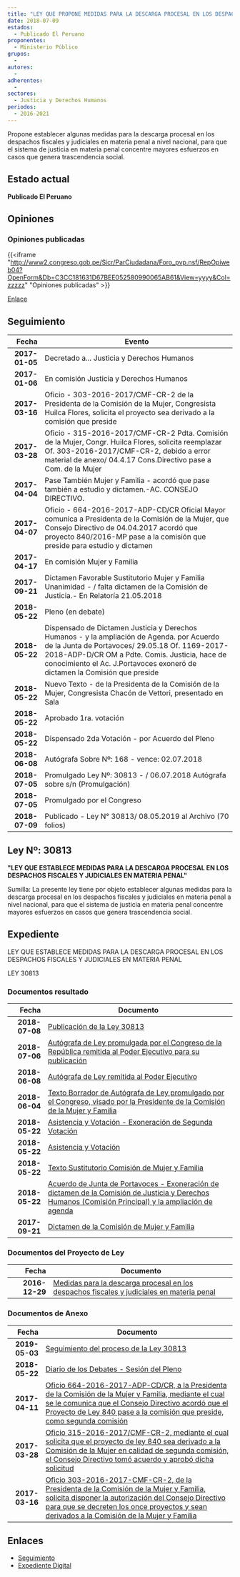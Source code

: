 ```yaml
---
title: "LEY QUE PROPONE MEDIDAS PARA LA DESCARGA PROCESAL EN LOS DESPACHOS FISCALES Y JUDICIALES EN MATERIA PENAL"
date: 2018-07-09
estados: 
  - Publicado El Peruano
proponentes: 
  - Ministerio Público
grupos: 
  - 
autores: 
  - 
adherentes: 
  - 
sectores: 
  - Justicia y Derechos Humanos
periodos: 
  - 2016-2021
---
```


Propone establecer algunas medidas para la descarga procesal en los despachos fiscales y judiciales en materia penal a nivel nacional, para que el sistema de justicia en materia penal concentre mayores esfuerzos en casos que genera trascendencia social.


## Estado actual

**Publicado El Peruano**

## Opiniones

### Opiniones publicadas

{{<iframe "http://www2.congreso.gob.pe/Sicr/ParCiudadana/Foro_pvp.nsf/RepOpiweb04?OpenForm&Db=C3CC181631D67BEE052580990065AB61&View=yyyy&Col=zzzzz" "Opiniones publicadas" >}}

[Enlace](http://www2.congreso.gob.pe/Sicr/ParCiudadana/Foro_pvp.nsf/RepOpiweb04?OpenForm&Db=C3CC181631D67BEE052580990065AB61&View=yyyy&Col=zzzzz)

## Seguimiento

| Fecha | Evento |
|------:|--------|
| **2017-01-05** | Decretado a... Justicia y Derechos Humanos|
| **2017-01-06** | En comisión Justicia y Derechos Humanos|
| **2017-03-16** | Oficio - 303-2016-2017/CMF-CR-2 de la Presidenta de la Comisión de la Mujer, Congresista Huilca Flores, solicita el proyecto sea derivado a la comisión que preside|
| **2017-03-28** | Oficio - 315-2016-2017/CMF-CR-2 Pdta. Comisión de la Mujer, Congr. Huilca Flores, solicita reemplazar Of. 303-2016-2017/CMF-CR-2, debido a error material de anexo/ 04.4.17 Cons.Directivo pase a Com. de la Mujer|
| **2017-04-04** | Pase También Mujer y Familia - acordó que pase también a estudio y dictamen.-AC. CONSEJO DIRECTIVO.|
| **2017-04-07** | Oficio - 664-2016-2017-ADP-CD/CR Oficial Mayor comunica a Presidenta de la Comisión de la Mujer, que Consejo Directivo de 04.04.2017 acordó que proyecto 840/2016-MP pase a la comisión que preside para estudio y dictamen|
| **2017-04-17** | En comisión Mujer y Familia|
| **2017-09-21** | Dictamen Favorable Sustitutorio Mujer y Familia Unanimidad - / falta dictamen de la Comisión de Justicia.- En Relatoría 21.05.2018|
| **2018-05-22** | Pleno (en debate)|
| **2018-05-22** | Dispensado de Dictamen Justicia y Derechos Humanos - y la ampliación de Agenda. por Acuerdo de la Junta de Portavoces/ 29.05.18 Of. 1169-2017-2018-ADP-D/CR OM a Pdte. Comis. Justicia, hace de conocimiento el Ac. J.Portavoces exoneró de dictamen la Comisión que preside|
| **2018-05-22** | Nuevo Texto - de la Presidenta de la Comisión de la Mujer, Congresista Chacón de Vettori, presentado en Sala|
| **2018-05-22** | Aprobado 1ra. votación|
| **2018-05-22** | Dispensado 2da Votación - por Acuerdo del Pleno|
| **2018-06-08** | Autógrafa Sobre Nº: 168 - vence: 02.07.2018|
| **2018-07-05** | Promulgado Ley Nº: 30813 - / 06.07.2018 Autógrafa sobre s/n (Promulgación)|
| **2018-07-05** | Promulgado por el Congreso|
| **2018-07-09** | Publicado - Ley N° 30813/ 08.05.2019 al Archivo (70 folios)|

## Ley Nº: 30813

**"LEY QUE ESTABLECE MEDIDAS PARA LA DESCARGA PROCESAL EN LOS DESPACHOS FISCALES Y JUDICIALES EN MATERIA PENAL"**

Sumilla: La presente ley tiene por objeto establecer algunas medidas para la descarga procesal en los despachos fiscales y judiciales en materia penal a nivel nacional, para que el sistema de justicia en materia penal concentre mayores esfuerzos en casos que genera trascendencia social.


## Expediente

LEY QUE ESTABLECE MEDIDAS PARA LA DESCARGA PROCESAL EN LOS DESPACHOS FISCALES Y JUDICIALES EN MATERIA PENAL

LEY 30813


### Documentos resultado

| Fecha | Documento |
|------:|--------|
| **2018-07-08** | [Publicación de la Ley 30813](http://www.leyes.congreso.gob.pe/Documentos/2016_2021/ADLP/Normas_Legales/30813-LEY.pdf) |
| **2018-07-06** | [Autógrafa de Ley promulgada por el Congreso de la República remitida al Poder Ejecutivo para su publicación](http://www.leyes.congreso.gob.pe/Documentos/2016_2021/ADLP/Texto_Aprobado/AU0084020180706.pdf) |
| **2018-06-08** | [Autógrafa de Ley remitida al Poder Ejecutivo](http://www.leyes.congreso.gob.pe/Documentos/2016_2021/Autografas/Ley_y_de_Resolucion_Legislativa/AU0084020180608.pdf) |
| **2018-06-04** | [Texto Borrador de Autógrafa de Ley promulgado por el Congreso, visado por la Presidente de la Comisión de la Mujer y Familia](http://www.leyes.congreso.gob.pe/Documentos/2016_2021/Texto_Borrador_de_Autografa/BAU00840_20180604.pdf) |
| **2018-05-22** | [Asistencia y Votación - Exoneración de Segunda Votación](http://www.leyes.congreso.gob.pe/Documentos/2016_2021/Asistencia_y_Votacion/Proyectos_de_Ley/Exoneracion_de_Segunda_Votacion/ESV00840_20180522.pdf) |
| **2018-05-22** | [Asistencia y Votación](http://www.leyes.congreso.gob.pe/Documentos/2016_2021/Asistencia_y_Votacion/Proyectos_de_Ley/AV00840_20180522.pdf) |
| **2018-05-22** | [Texto Sustitutorio Comisión de Mujer y Familia](http://www.leyes.congreso.gob.pe/Documentos/2016_2021/Texto_Sustitutorio/Proyectos_de_Ley/TS0084020180522..pdf) |
| **2018-05-22** | [Acuerdo de Junta de Portavoces - Exoneración de dictamen de la Comisión de Justicia y Derechos Humanos (Comisión Principal) y la ampliación de agenda](http://www.leyes.congreso.gob.pe/Documentos/2016_2021/Acuerdos/Junta_Portavoces/AJP00840_20180522.pdf) |
| **2017-09-21** | [Dictamen de la Comisión de Mujer y Familia](http://www.leyes.congreso.gob.pe/Documentos/2016_2021/Dictamenes/Proyectos_de_Ley/00840DC16MAY_20170921.pdf) |

### Documentos del Proyecto de Ley

| Fecha | Documento |
|------:|--------|
| **2016-12-29** | [Medidas para la descarga procesal en los despachos fiscales y judiciales en materia penal](http://www.leyes.congreso.gob.pe/Documentos/2016_2021/Proyectos_de_Ley_y_de_Resoluciones_Legislativas/PL00840_20161222.pdf) |

### Documentos de Anexo

| Fecha | Documento |
|------:|--------|
| **2019-05-03** | [Seguimiento del proceso de la Ley 30813](http://www.leyes.congreso.gob.pe/Documentos/2016_2021/Seguimiento_de_Proyectos_de_Ley/00840PL_20190503.pdf) |
| **2018-05-22** | [Diario de los Debates - Sesión del Pleno](http://www.leyes.congreso.gob.pe/Documentos/2016_2021/ADLP/Diario_Debates/30813-TDD.pdf) |
| **2017-04-11** | [Oficio 664-2016-2017-ADP-CD/CR, a la Presidenta de la Comisión de la Mujer y Familia, mediante el cual se le comunica que el Consejo Directivo acordó que el Proyecto de Ley 840 pase a la comisión que preside, como segunda comisión](http://www.leyes.congreso.gob.pe/Documentos/2016_2021/Oficios/Oficialia_Mayor/OFICIO-664-2016-2017-ADP-CD-CR.pdf) |
| **2017-03-28** | [Oficio 315-2016-2017/CMF-CR-2, mediante el cual solicita que el proyecto de ley 840 sea derivado a la Comisión de la Mujer en calidad de segunda comisión, el Consejo Directivo tomó acuerdo y aprobó dicha solicitud](http://www.leyes.congreso.gob.pe/Documentos/2016_2021/Oficios/Comisiones_Ordinarias/OFICIO-315-2016-2017-CMF-CR-2..pdf) |
| **2017-03-16** | [Oficio 303-2016-2017-CMF-CR-2, de la Presidenta de la Comisión de la Mujer y Familia, solicita disponer la autorización del Consejo Directivo para que se decreten los once proyectos y sean derivados a la Comisión de la Mujer y Familia](http://www.leyes.congreso.gob.pe/Documentos/2016_2021/Oficios/Comisiones_Ordinarias/OFICIO-303_2016-2017-CMF-CR-2.pdf) |

## Enlaces 

- [Seguimiento](http://www2.congreso.gob.pe/Sicr/TraDocEstProc/CLProLey2016.nsf/f7fff46988ca05b1052578e100829cc7/358f07ccb15c6fd105258099005f92d6?OpenDocument)
- [Expediente Digital](http://www2.congreso.gob.pehttp://www2.congreso.gob.pe/Sicr/TraDocEstProc/CLProLey2016.nsf/f7fff46988ca05b1052578e100829cc7/358f07ccb15c6fd105258099005f92d6?OpenDocument&Click=05257FB7005EB655.eb71d0cf91d8294e05256cdf006b5706/$Body/0.1C6C)
